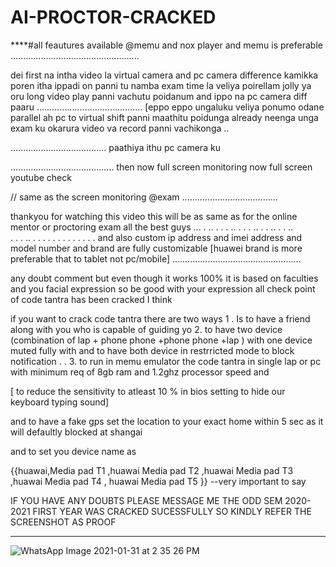 # AI-PROCTOR-CRACKED
****#all feautures available @memu and nox player
and memu is preferable
...................................................


dei first na intha video la virtual camera and pc camera difference kamikka poren 
itha ippadi on panni tu namba exam time la veliya poirellam jolly ya oru long video play panni vachutu poidanum 
 and ippo na pc camera diff paaru
..........................................
[eppo eppo ungaluku veliya ponumo odane parallel ah pc to virtual shift panni maathitu poidunga
already neenga unga exam ku okarura video va record panni vachikonga ..

......................................
paathiya ithu pc camera ku 

.........................................
then now full screen monitoring
now full screen youtube check 

// same as the screen monitoring @exam
......................................

thankyou for watching this video this will be as same as for the online mentor or proctoring exam
all the best guys
... . .. .  .
. .. . .
 . .. . 
 . .. . 
  . ..  
. . . .. 
. . . . 
 . . .
 . . 
. 
. . .
and also custom ip address and imei address
and model number and brand are fully customizable
[huawei brand is more preferable that to tablet not pc/mobile] 
...................................................

any doubt comment
but even though it works 100% it is based on faculties and you facial expression 
so be good with your expression 
all  check point of code tantra has been cracked I think 

if you want to crack code tantra there are two ways 
1 . Is to have a friend along with you who is capable of guiding yo
2. to have two device 
(combination of lap + phone 
phone +phone
phone +lap )
with one device muted fully with 
and to have both device in restrricted mode to block notification  . .
3.  to run in memu emulator  the code tantra 
in single lap or pc
with minimum req of 8gb ram and 1.2ghz processor speed
 and 

[ to reduce the sensitivity to atleast 10 % in bios setting
 to hide our keyboard typing sound]

and to have a fake gps set the location to your exact home within 5 sec as it will defaultly blocked at shangai


and to set you device name as

{{huawai,Media pad T1
,huawai Media pad T2
,huawai Media pad T3
,huawai Media pad T4 ,
huawai Media pad T5 }} --very important  to say

IF YOU HAVE ANY DOUBTS PLEASE MESSAGE ME 
THE ODD SEM 2020-2021 FIRST YEAR WAS CRACKED SUCESSFULLY  SO KINDLY REFER THE SCREENSHOT AS PROOF 

****



![WhatsApp Image 2021-01-31 at 2 35 26 PM](https://user-images.githubusercontent.com/70067609/116123756-07952780-a6e1-11eb-9ebc-ba4ffdf16017.jpeg)
